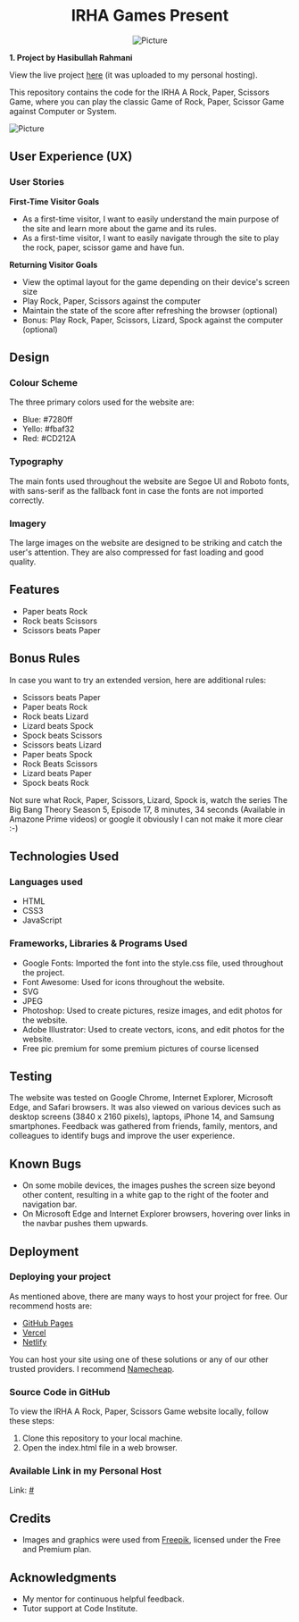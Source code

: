 
<h1 align="center">IRHA Games Present</h1>

<p align="center">
  <img src="https://hasibullah.com/as/logo4.jpg" alt="Picture">
</p>

**1. Project by Hasibullah Rahmani**

View the live project [here](#) (it was uploaded to my personal hosting).

This repository contains the code for the IRHA A Rock, Paper, Scissors Game, where you can play the classic Game of Rock, Paper, Scissor Game against Computer or System.

![Picture](https://hasibullah.com/as/asd.PNG)

## User Experience (UX)

### User Stories

**First-Time Visitor Goals**
- As a first-time visitor, I want to easily understand the main purpose of the site and learn more about the game and its rules.
- As a first-time visitor, I want to easily navigate through the site to play the rock, paper, scissor game and have fun.


**Returning Visitor Goals**
- View the optimal layout for the game depending on their device's screen size
- Play Rock, Paper, Scissors against the computer
- Maintain the state of the score after refreshing the browser (optional)
- Bonus: Play Rock, Paper, Scissors, Lizard, Spock against the computer (optional)



## Design

### Colour Scheme

The three primary colors used for the website are:
- Blue: #7280ff
- Yello: #fbaf32
- Red: #CD212A

### Typography

The main fonts used throughout the website are Segoe UI and Roboto fonts, with sans-serif as the fallback font in case the fonts are not imported correctly.

### Imagery

The large images on the website are designed to be striking and catch the user's attention. They are also compressed for fast loading and good quality.

## Features

- Paper beats Rock
- Rock beats Scissors
- Scissors beats Paper

## Bonus Rules

In case you want to try an extended version, here are additional rules:

- Scissors beats Paper
- Paper beats Rock
- Rock beats Lizard
- Lizard beats Spock
- Spock beats Scissors
- Scissors beats Lizard
- Paper beats Spock
- Rock Beats Scissors
- Lizard beats Paper
- Spock beats Rock


Not sure what Rock, Paper, Scissors, Lizard, Spock is, watch the series The Big Bang Theory Season 5, Episode 17, 8 minutes, 34 seconds (Available in Amazone Prime videos) or google it obviously I can not make it more clear :-)  

## Technologies Used

### Languages used

- HTML
- CSS3
- JavaScript

### Frameworks, Libraries & Programs Used

- Google Fonts: Imported the font into the style.css file, used throughout the project.
- Font Awesome: Used for icons throughout the website.
- SVG
- JPEG
- Photoshop: Used to create pictures, resize images, and edit photos for the website.
- Adobe Illustrator: Used to create vectors, icons, and edit photos for the website.
- Free pic premium for some premium pictures of course licensed 

## Testing

The website was tested on Google Chrome, Internet Explorer, Microsoft Edge, and Safari browsers. It was also viewed on various devices such as desktop screens (3840 x 2160 pixels), laptops, iPhone 14, and Samsung smartphones. Feedback was gathered from friends, family, mentors, and colleagues to identify bugs and improve the user experience.

## Known Bugs

- On some mobile devices, the images pushes the screen size beyond other content, resulting in a white gap to the right of the footer and navigation bar.
- On Microsoft Edge and Internet Explorer browsers, hovering over links in the navbar pushes them upwards.

## Deployment
### Deploying your project
As mentioned above, there are many ways to host your project for free. Our recommend hosts are:

- [GitHub Pages](https://pages.github.com/)
- [Vercel](https://vercel.com/)
- [Netlify](https://www.netlify.com/)


You can host your site using one of these solutions or any of our other trusted providers. I recommend [Namecheap](https://www.namecheap.com/).

### Source Code in GitHub

To view the IRHA A Rock, Paper, Scissors Game website locally, follow these steps:
1. Clone this repository to your local machine.
2. Open the index.html file in a web browser.

### Available Link in my Personal Host

Link: [#](#)

## Credits

- Images and graphics were used from [Freepik](https://www.freepik.com/), licensed under the Free and Premium plan.

## Acknowledgments

- My mentor for continuous helpful feedback.
- Tutor support at Code Institute.
